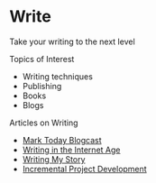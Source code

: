 # Write

Take your writing to the next level

Topics of Interest

* Writing techniques
* Publishing
* Books
* Blogs


Articles on Writing

* [Mark Today Blogcast](/mark-today-blogcast/)
* [Writing in the Internet Age](https://www.shrinking-world.io/internet-age/)
* [Writing My Story](https://www.shrinking-world.io/writing-my-story/)
* [Incremental Project Development](https://www.shrinking-world.io/project-doodly/)

    
    